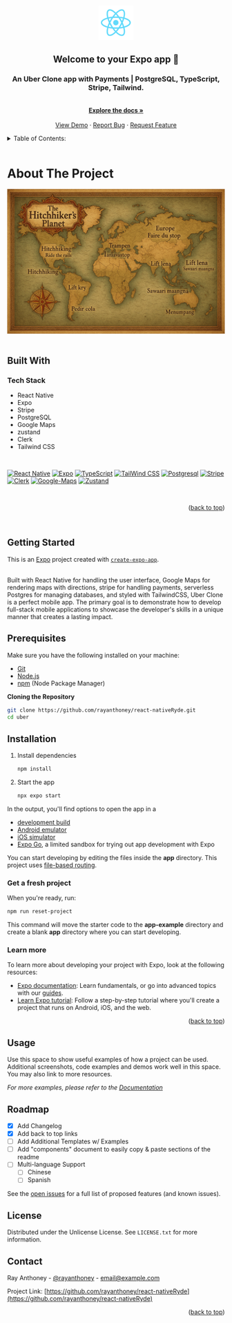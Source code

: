 <!-- Improved compatibility of back to top link: See: https://github.com/rayanthoney/ram_uber_app/pull/73 -->

<a id="readme-top"></a>

<!-- WELCOME -->

<div align="center">
   <a href="https://github.com/rayanthoney/react-nativeRyde.git">
    <img src="assets/images/react-logo.png" alt="Logo" width="80" height="80">
  </a>

  <h2 align="center">Welcome to your Expo app 👋</h2>

   <p align="center">
    <h3>An Uber Clone app with Payments | PostgreSQL, TypeScript, Stripe, Tailwind.</h3>
    <br />
    <a href="https://github.com/rayanthoney/react-nativeRyde.git"><strong>Explore the docs »</strong></a>
    <br />
    <br />
    <a href="https://github.com/rayanthoney/Repository-Name">View Demo</a>
    &middot;
    <a href="https://github.com/rayanthoney/react-nativeRyde.git/issues/new?labels=bug&template=bug-report---.md">Report Bug</a>
    &middot;
    <a href="https://github.com/rayanthoney/react-nativeRyde.git/issues/new?labels=enhancement&template=feature-request---.md">Request Feature</a>
  </p>
</div>

<!-- TABLE OF CONTENTS -->
<details>
  <summary>Table of Contents:</summary>
  <ol>
    <li>
      <a href="#about-the-project">About The Project</a>
      <ul>
        <li><a href="#built-with">Built With</a></li>
      </ul>
    </li>
    <li>
      <a href="#getting-started">Getting Started</a>
      <ul>
        <li><a href="#prerequisites">Prerequisites</a></li>
        <li><a href="#installation">Installation</a></li>
      </ul>
    </li>
    <li><a href="#usage">Usage</a></li>
    <li><a href="#roadmap">Roadmap</a></li>
    <!-- <li><a href="#contributing">Contributing</a></li> -->
    <li><a href="#license">License</a></li>
    <li><a href="#contact">Contact</a></li>
    <!-- <li><a href="#acknowledgments">Acknowledgments</a></li> -->
  </ol>
</details>
<br>

<!-- ABOUT THE PROJECT -->
# About The Project

<div align="center" >
<!-- link to project -->
    <a href='-URL TO DEMO GOES HERE-'>
    <!-- link to local image -->
        <img src="assets/images/PlanetMap.png" alt="React Native Image" height=""/>
    </a>
</div>

<br>

<!-- BUILT WITH -->
## Built With

### Tech Stack

- React Native
- Expo
- Stripe
- PostgreSQL
- Google Maps
- zustand
- Clerk
- Tailwind CSS

<br>

[![React Native][React_Native]][React_Native-url]
[![Expo][Expo]][Expo-url]
[![TypeScript][TypeScript]][TypeScript-url]
[![TailWind CSS][Tailwind]][TailWind-url]
[![Postgresql][Postgresql]][Postgresql-url]
[![Stripe][Stripe]][Stripe-url]
[![Clerk][Clerk]][Clerk-url]
[![Google-Maps][Google-Maps]][Google-Maps-url]
[![Zustand][Zustand]][Zustand-url]

<br>

<!-- MARKDOWN LINKS & IMAGES -->
<!-- https://www.markdownguide.org/basic-syntax/#reference-style-links -->
[React_Native]: https://img.shields.io/badge/-React_Native-black?style=for-the-badge&logoColor=white&logo=react&color=61DAFB
[React_Native-url]: https://example.com/
[Expo]: https://img.shields.io/badge/-Expo-black?style=for-the-badge&logoColor=white&logo=expo&color=000020
[Expo-url]: https://example.com/
[TypeScript]: https://img.shields.io/badge/-TypeScript-black?style=for-the-badge&logoColor=white&logo=typescript&color=3178C6
[TypeScript-url]: https://example.com/
[TailWind]: https://img.shields.io/badge/-Nativewind-black?style=for-the-badge&logoColor=white&logo=tailwindcss&color=06B6D4
[TailWind-url]: https://example.com/
[Postgresql]: https://img.shields.io/badge/-PostGreSQL-black?style=for-the-badge&logoColor=white&logo=postgresql&color=4169e1
[Postgresql-url]: https://example.com/
[Stripe]: https://img.shields.io/badge/-Stripe-black?style=for-the-badge&logoColor=white&logo=stripe&color=6860ff
[Stripe-url]: https://example.com/
[Clerk]: https://img.shields.io/badge/-Clerk-black?style=for-the-badge&logoColor=white&logo=clerk&color=787984
[Clerk-url]: https://example.com/
[Google-Maps]: https://img.shields.io/badge/-Google_Maps-black?style=for-the-badge&logoColor=white&logo=google&color=34A853
[Google-Maps-url]: https://example.com/
[Zustand]: https://img.shields.io/badge/-Zustand-black?style=for-the-badge&logoColor=white&logo=zustand&color=a24f73
[Zustand-url]: https://example.com/

<p align="right">(<a href="#readme-top">back to top</a>)</p>
<br>

<!-- GETTING STARTED -->
## Getting Started

This is an [Expo](https://expo.dev) project created with [`create-expo-app`](https://www.npmjs.com/package/create-expo-app).

<br>
Built with React Native for handling the user interface, Google Maps for rendering maps with directions, stripe for handling payments, serverless Postgres for managing databases, and styled with TailwindCSS, Uber Clone is a perfect mobile app. The primary goal is to demonstrate how to develop full-stack mobile applications to showcase the developer's skills in a unique manner that creates a lasting impact.

<!-- PREREQUISITES -->
## Prerequisites

Make sure you have the following installed on your machine:

- [Git](https://git-scm.com/)
- [Node.js](https://nodejs.org/en)
- [npm](https://www.npmjs.com/) (Node Package Manager)

**Cloning the Repository**

```bash
git clone https://github.com/rayanthoney/react-nativeRyde.git
cd uber
```

<!-- INSTALLATION -->
## Installation

1. Install dependencies

   ```bash
   npm install
   ```

2. Start the app

   ```bash
   npx expo start
   ```

In the output, you'll find options to open the app in a

- [development build](https://docs.expo.dev/develop/development-builds/introduction/)
- [Android emulator](https://docs.expo.dev/workflow/android-studio-emulator/)
- [iOS simulator](https://docs.expo.dev/workflow/ios-simulator/)
- [Expo Go](https://expo.dev/go), a limited sandbox for trying out app development with Expo

You can start developing by editing the files inside the **app** directory. This project uses [file-based routing](https://docs.expo.dev/router/introduction).

<!-- FRESH PROJECT -->
### Get a fresh project

When you're ready, run:

```bash
npm run reset-project
```

This command will move the starter code to the **app-example** directory and create a blank **app** directory where you can start developing.

<!-- LEARN MORE -->
### Learn more

To learn more about developing your project with Expo, look at the following resources:

- [Expo documentation](https://docs.expo.dev/): Learn fundamentals, or go into advanced topics with our [guides](https://docs.expo.dev/guides).
- [Learn Expo tutorial](https://docs.expo.dev/tutorial/introduction/): Follow a step-by-step tutorial where you'll create a project that runs on Android, iOS, and the web.


<p align="right">(<a href="#readme-top">back to top</a>)</p>

<!-- USAGE -->
## Usage

Use this space to show useful examples of how a project can be used. Additional screenshots, code examples and demos work well in this space. You may also link to more resources.

_For more examples, please refer to the [Documentation](https://example.com)_

<!-- ROADMAP -->
## Roadmap

- [x] Add Changelog
- [x] Add back to top links
- [ ] Add Additional Templates w/ Examples
- [ ] Add "components" document to easily copy & paste sections of the readme
- [ ] Multi-language Support
    - [ ] Chinese
    - [ ] Spanish

See the [open issues](https://github.com/othneildrew/Best-README-Template/issues) for a full list of proposed features (and known issues).

<!-- LICENSE -->
## License

Distributed under the Unlicense License. See `LICENSE.txt` for more information.

<!-- CONTACT -->
## Contact

Ray Anthoney - [@rayanthoney](https://twitter.com/@rayanthoney) - email@example.com

Project Link: [https://github.com/rayanthoney/react-nativeRyde](https://github.com/rayanthoney/react-nativeRyde)

<p align="right">(<a href="#readme-top">back to top</a>)</p>